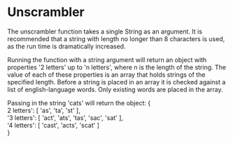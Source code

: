 <h1>Unscrambler</h1>

The unscrambler function takes a single String as an argument. It is recommended that a string with length no longer than 8 characters is used, as the run time is dramatically increased.

Running the function with a string argument will return an object with properties
'2 letters' up to 'n letters', where n is the length of the string. The value of each of these properties is an array that holds strings of the specified length. Before a string is placed in an array it is checked against a list of english-language words. Only existing words are placed in the array.

Passing in the string 'cats' will return the object:
{
<br /> 2 letters': [ 'as', 'ta', 'st' ],
<br />'3 letters': [ 'act', 'ats', 'tas', 'sac', 'sat' ],
<br />'4 letters': [ 'cast', 'acts', 'scat' ]
<br />}
